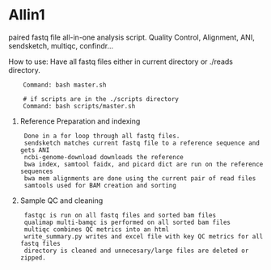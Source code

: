 # Allin1
paired fastq file all-in-one analysis script. Quality Control, Alignment, ANI, sendsketch, multiqc, confindr...

How to use: Have all fastq files either in current directory or ./reads directory.

        Command: bash master.sh
        
        # if scripts are in the ./scripts directory
        Command: bash scripts/master.sh

1. Reference Preparation and indexing

        Done in a for loop through all fastq files.
        sendsketch matches current fastq file to a reference sequence and gets ANI
        ncbi-genome-download downloads the reference
        bwa index, samtool faidx, and picard dict are run on the reference sequences
        bwa mem alignments are done using the current pair of read files
        samtools used for BAM creation and sorting

2. Sample QC and cleaning

        fastqc is run on all fastq files and sorted bam files
        qualimap multi-bamqc is performed on all sorted bam files
        multiqc combines QC metrics into an html
        write_summary.py writes and excel file with key QC metrics for all fastq files 
        directory is cleaned and unnecesary/large files are deleted or zipped.
